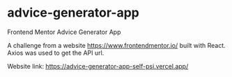 # advice-generator-app
Frontend Mentor Advice Generator App

A challenge from a website https://www.frontendmentor.io/ built with React. Axios was used to get the API url.

Website link: https://advice-generator-app-self-psi.vercel.app/
